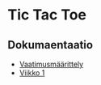 # Tic Tac Toe
## Dokumaentaatio
- [Vaatimusmäärittely](./doc/vaatimusmaarittely.md)
- [Viikko 1](./doc/viikkoraportit/viikko1.md)

